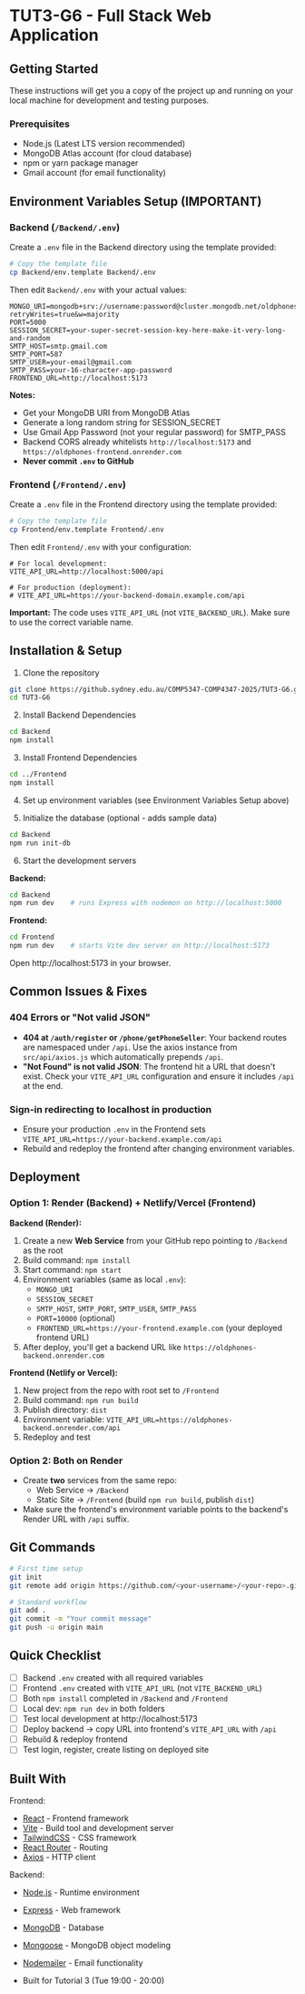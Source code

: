 # TUT3-G6 - Full Stack Web Application

## Getting Started

These instructions will get you a copy of the project up and running on your local machine for development and testing purposes.

### Prerequisites

- Node.js (Latest LTS version recommended)
- MongoDB Atlas account (for cloud database)
- npm or yarn package manager
- Gmail account (for email functionality)

## Environment Variables Setup (IMPORTANT)

### Backend (`/Backend/.env`)
Create a `.env` file in the Backend directory using the template provided:

```bash
# Copy the template file
cp Backend/env.template Backend/.env
```

Then edit `Backend/.env` with your actual values:
```
MONGO_URI=mongodb+srv://username:password@cluster.mongodb.net/oldphones?retryWrites=true&w=majority
PORT=5000
SESSION_SECRET=your-super-secret-session-key-here-make-it-very-long-and-random
SMTP_HOST=smtp.gmail.com
SMTP_PORT=587
SMTP_USER=your-email@gmail.com
SMTP_PASS=your-16-character-app-password
FRONTEND_URL=http://localhost:5173
```

**Notes:**
- Get your MongoDB URI from MongoDB Atlas
- Generate a long random string for SESSION_SECRET
- Use Gmail App Password (not your regular password) for SMTP_PASS
- Backend CORS already whitelists `http://localhost:5173` and `https://oldphones-frontend.onrender.com`
- **Never commit `.env` to GitHub**

### Frontend (`/Frontend/.env`)
Create a `.env` file in the Frontend directory using the template provided:

```bash
# Copy the template file
cp Frontend/env.template Frontend/.env
```

Then edit `Frontend/.env` with your configuration:
```
# For local development:
VITE_API_URL=http://localhost:5000/api

# For production (deployment):
# VITE_API_URL=https://your-backend-domain.example.com/api
```

**Important:** The code uses `VITE_API_URL` (not `VITE_BACKEND_URL`). Make sure to use the correct variable name.

## Installation & Setup

1. Clone the repository
```bash
git clone https://github.sydney.edu.au/COMP5347-COMP4347-2025/TUT3-G6.git
cd TUT3-G6
```

2. Install Backend Dependencies
```bash
cd Backend
npm install
```

3. Install Frontend Dependencies
```bash
cd ../Frontend
npm install
```

4. Set up environment variables (see Environment Variables Setup above)

5. Initialize the database (optional - adds sample data)
```bash
cd Backend
npm run init-db
```

6. Start the development servers

**Backend:**
```bash
cd Backend
npm run dev    # runs Express with nodemon on http://localhost:5000
```

**Frontend:**
```bash
cd Frontend
npm run dev    # starts Vite dev server on http://localhost:5173
```

Open http://localhost:5173 in your browser.

## Common Issues & Fixes

### 404 Errors or "Not valid JSON"
- **404 at `/auth/register` or `/phone/getPhoneSeller`**: Your backend routes are namespaced under `/api`. Use the axios instance from `src/api/axios.js` which automatically prepends `/api`.
- **"Not Found" is not valid JSON**: The frontend hit a URL that doesn't exist. Check your `VITE_API_URL` configuration and ensure it includes `/api` at the end.

### Sign-in redirecting to localhost in production
- Ensure your production `.env` in the Frontend sets `VITE_API_URL=https://your-backend.example.com/api`
- Rebuild and redeploy the frontend after changing environment variables.

## Deployment

### Option 1: Render (Backend) + Netlify/Vercel (Frontend)

**Backend (Render):**
1. Create a new **Web Service** from your GitHub repo pointing to `/Backend` as the root
2. Build command: `npm install`
3. Start command: `npm start`
4. Environment variables (same as local `.env`):
   - `MONGO_URI`
   - `SESSION_SECRET`
   - `SMTP_HOST`, `SMTP_PORT`, `SMTP_USER`, `SMTP_PASS`
   - `PORT=10000` (optional)
   - `FRONTEND_URL=https://your-frontend.example.com` (your deployed frontend URL)
5. After deploy, you'll get a backend URL like `https://oldphones-backend.onrender.com`

**Frontend (Netlify or Vercel):**
1. New project from the repo with root set to `/Frontend`
2. Build command: `npm run build`
3. Publish directory: `dist`
4. Environment variable: `VITE_API_URL=https://oldphones-backend.onrender.com/api`
5. Redeploy and test

### Option 2: Both on Render
- Create **two** services from the same repo:
  - Web Service → `/Backend`
  - Static Site → `/Frontend` (build `npm run build`, publish `dist`)
- Make sure the frontend's environment variable points to the backend's Render URL with `/api` suffix.

## Git Commands

```bash
# First time setup
git init
git remote add origin https://github.com/<your-username>/<your-repo>.git

# Standard workflow
git add .
git commit -m "Your commit message"
git push -u origin main
```

## Quick Checklist
- [ ] Backend `.env` created with all required variables
- [ ] Frontend `.env` created with `VITE_API_URL` (not `VITE_BACKEND_URL`)
- [ ] Both `npm install` completed in `/Backend` and `/Frontend`
- [ ] Local dev: `npm run dev` in both folders
- [ ] Test local development at http://localhost:5173
- [ ] Deploy backend → copy URL into frontend's `VITE_API_URL` with `/api`
- [ ] Rebuild & redeploy frontend
- [ ] Test login, register, create listing on deployed site

## Built With

Frontend:
* [React](https://reactjs.org/) - Frontend framework
* [Vite](https://vitejs.dev/) - Build tool and development server
* [TailwindCSS](https://tailwindcss.com/) - CSS framework
* [React Router](https://reactrouter.com/) - Routing
* [Axios](https://axios-http.com/) - HTTP client

Backend:
* [Node.js](https://nodejs.org/) - Runtime environment
* [Express](https://expressjs.com/) - Web framework
* [MongoDB](https://www.mongodb.com/) - Database
* [Mongoose](https://mongoosejs.com/) - MongoDB object modeling
* [Nodemailer](https://nodemailer.com/) - Email functionality

* Built for Tutorial 3 (Tue 19:00 - 20:00)